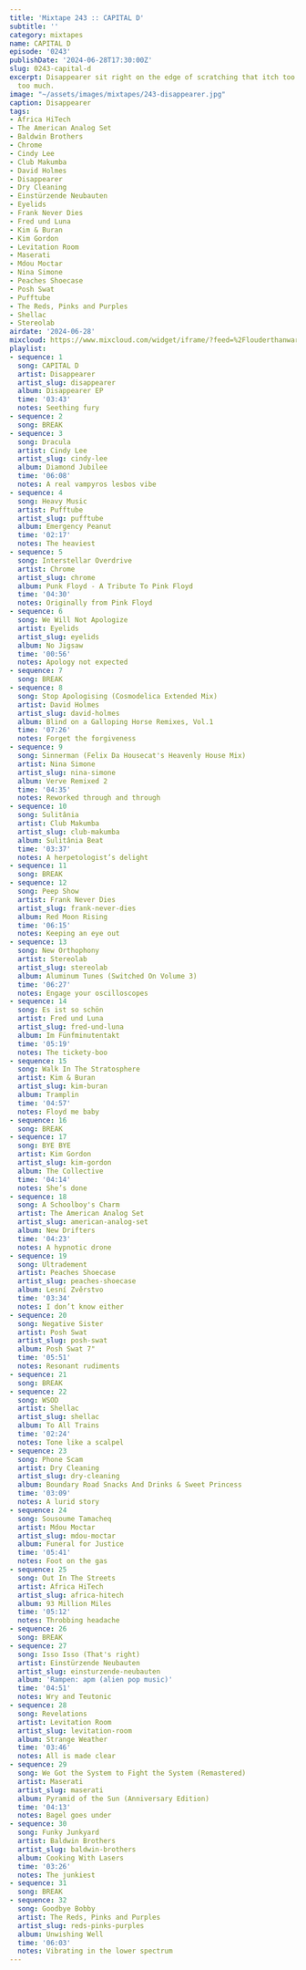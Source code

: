 ```yaml
---
title: 'Mixtape 243 :: CAPITAL D'
subtitle: ''
category: mixtapes
name: CAPITAL D
episode: '0243'
publishDate: '2024-06-28T17:30:00Z'
slug: 0243-capital-d
excerpt: Disappearer sit right on the edge of scratching that itch too little and
  too much.
image: "~/assets/images/mixtapes/243-disappearer.jpg"
caption: Disappearer
tags:
- Africa HiTech
- The American Analog Set
- Baldwin Brothers
- Chrome
- Cindy Lee
- Club Makumba
- David Holmes
- Disappearer
- Dry Cleaning
- Einstürzende Neubauten
- Eyelids
- Frank Never Dies
- Fred und Luna
- Kim & Buran
- Kim Gordon
- Levitation Room
- Maserati
- Mdou Moctar
- Nina Simone
- Peaches Shoecase
- Posh Swat
- Pufftube
- The Reds, Pinks and Purples
- Shellac
- Stereolab
airdate: '2024-06-28'
mixcloud: https://www.mixcloud.com/widget/iframe/?feed=%2Flouderthanwar%2Fthe-final-hour-243-capital-d-2024-06-28%2F&hide_artwork=1&hide_cover=1
playlist:
- sequence: 1
  song: CAPITAL D
  artist: Disappearer
  artist_slug: disappearer
  album: Disappearer EP
  time: '03:43'
  notes: Seething fury
- sequence: 2
  song: BREAK
- sequence: 3
  song: Dracula
  artist: Cindy Lee
  artist_slug: cindy-lee
  album: Diamond Jubilee
  time: '06:08'
  notes: A real vampyros lesbos vibe
- sequence: 4
  song: Heavy Music
  artist: Pufftube
  artist_slug: pufftube
  album: Emergency Peanut
  time: '02:17'
  notes: The heaviest
- sequence: 5
  song: Interstellar Overdrive
  artist: Chrome
  artist_slug: chrome
  album: Punk Floyd - A Tribute To Pink Floyd
  time: '04:30'
  notes: Originally from Pink Floyd
- sequence: 6
  song: We Will Not Apologize
  artist: Eyelids
  artist_slug: eyelids
  album: No Jigsaw
  time: '00:56'
  notes: Apology not expected
- sequence: 7
  song: BREAK
- sequence: 8
  song: Stop Apologising (Cosmodelica Extended Mix)
  artist: David Holmes
  artist_slug: david-holmes
  album: Blind on a Galloping Horse Remixes, Vol.1
  time: '07:26'
  notes: Forget the forgiveness
- sequence: 9
  song: Sinnerman (Felix Da Housecat's Heavenly House Mix)
  artist: Nina Simone
  artist_slug: nina-simone
  album: Verve Remixed 2
  time: '04:35'
  notes: Reworked through and through
- sequence: 10
  song: Sulitânia
  artist: Club Makumba
  artist_slug: club-makumba
  album: Sulitânia Beat
  time: '03:37'
  notes: A herpetologist’s delight
- sequence: 11
  song: BREAK
- sequence: 12
  song: Peep Show
  artist: Frank Never Dies
  artist_slug: frank-never-dies
  album: Red Moon Rising
  time: '06:15'
  notes: Keeping an eye out
- sequence: 13
  song: New Orthophony
  artist: Stereolab
  artist_slug: stereolab
  album: Aluminum Tunes (Switched On Volume 3)
  time: '06:27'
  notes: Engage your oscilloscopes
- sequence: 14
  song: Es ist so schön
  artist: Fred und Luna
  artist_slug: fred-und-luna
  album: Im Fünfminutentakt
  time: '05:19'
  notes: The tickety-boo
- sequence: 15
  song: Walk In The Stratosphere
  artist: Kim & Buran
  artist_slug: kim-buran
  album: Tramplin
  time: '04:57'
  notes: Floyd me baby
- sequence: 16
  song: BREAK
- sequence: 17
  song: BYE BYE
  artist: Kim Gordon
  artist_slug: kim-gordon
  album: The Collective
  time: '04:14'
  notes: She’s done
- sequence: 18
  song: A Schoolboy's Charm
  artist: The American Analog Set
  artist_slug: american-analog-set
  album: New Drifters
  time: '04:23'
  notes: A hypnotic drone
- sequence: 19
  song: Ultradement
  artist: Peaches Shoecase
  artist_slug: peaches-shoecase
  album: Lesní Zvěrstvo
  time: '03:34'
  notes: I don’t know either
- sequence: 20
  song: Negative Sister
  artist: Posh Swat
  artist_slug: posh-swat
  album: Posh Swat 7"
  time: '05:51'
  notes: Resonant rudiments
- sequence: 21
  song: BREAK
- sequence: 22
  song: WSOD
  artist: Shellac
  artist_slug: shellac
  album: To All Trains
  time: '02:24'
  notes: Tone like a scalpel
- sequence: 23
  song: Phone Scam
  artist: Dry Cleaning
  artist_slug: dry-cleaning
  album: Boundary Road Snacks And Drinks & Sweet Princess
  time: '03:09'
  notes: A lurid story
- sequence: 24
  song: Sousoume Tamacheq
  artist: Mdou Moctar
  artist_slug: mdou-moctar
  album: Funeral for Justice
  time: '05:41'
  notes: Foot on the gas
- sequence: 25
  song: Out In The Streets
  artist: Africa HiTech
  artist_slug: africa-hitech
  album: 93 Million Miles
  time: '05:12'
  notes: Throbbing headache
- sequence: 26
  song: BREAK
- sequence: 27
  song: Isso Isso (That's right)
  artist: Einstürzende Neubauten
  artist_slug: einsturzende-neubauten
  album: 'Rampen: apm (alien pop music)'
  time: '04:51'
  notes: Wry and Teutonic
- sequence: 28
  song: Revelations
  artist: Levitation Room
  artist_slug: levitation-room
  album: Strange Weather
  time: '03:46'
  notes: All is made clear
- sequence: 29
  song: We Got the System to Fight the System (Remastered)
  artist: Maserati
  artist_slug: maserati
  album: Pyramid of the Sun (Anniversary Edition)
  time: '04:13'
  notes: Bagel goes under
- sequence: 30
  song: Funky Junkyard
  artist: Baldwin Brothers
  artist_slug: baldwin-brothers
  album: Cooking With Lasers
  time: '03:26'
  notes: The junkiest
- sequence: 31
  song: BREAK
- sequence: 32
  song: Goodbye Bobby
  artist: The Reds, Pinks and Purples
  artist_slug: reds-pinks-purples
  album: Unwishing Well
  time: '06:03'
  notes: Vibrating in the lower spectrum
---
```



